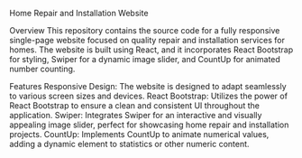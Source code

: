 Home Repair and Installation Website

Overview
This repository contains the source code for a fully responsive single-page website focused on quality repair and installation services for homes. The website is built using React, and it incorporates React Bootstrap for styling, Swiper for a dynamic image slider, and CountUp for animated number counting.

Features
Responsive Design: The website is designed to adapt seamlessly to various screen sizes and devices.
React Bootstrap: Utilizes the power of React Bootstrap to ensure a clean and consistent UI throughout the application.
Swiper: Integrates Swiper for an interactive and visually appealing image slider, perfect for showcasing home repair and installation projects.
CountUp: Implements CountUp to animate numerical values, adding a dynamic element to statistics or other numeric content.
